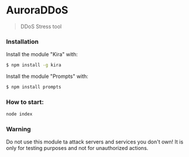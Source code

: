 # AuroraDDoS

> DDoS Stress tool

### Installation
Install the module "Kira" with:

```bash
$ npm install -g kira
```

Install the module "Prompts" with:

```bash
$ npm install prompts
```

### How to start:

```bash
node index
```

### Warning

Do not use this module ta attack servers and services you don't own! It is only for testing purposes and not for unauthorized actions.
